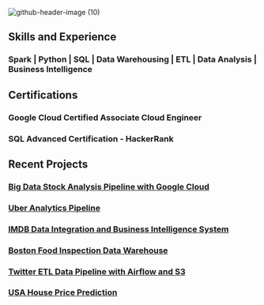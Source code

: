 ![github-header-image (10)](https://github.com/prashanti-ps/prashanti-ps/assets/78148121/ac154cc0-35ec-4e99-b195-6435b45565a8)

## Skills and Experience
### Spark | Python | SQL | Data Warehousing | ETL | Data Analysis | Business Intelligence

## Certifications
### Google Cloud Certified Associate Cloud Engineer
### SQL Advanced Certification - HackerRank

## Recent Projects

### [Big Data Stock Analysis Pipeline with Google Cloud](https://github.com/prashanti-ps/Big_Data_Stock_Analysis_With_Cloud)
### [Uber Analytics Pipeline](https://github.com/prashanti-ps/Uber_Data_Analysis_Pipeline)

### [IMDB Data Integration and Business Intelligence System](https://github.com/prashanti-ps/IMDB_Data_Integration_and_Visualization_System)

### [Boston Food Inspection Data Warehouse](https://github.com/prashanti-ps/Boston_Food_Inspection_DataWarehouse)

### [Twitter ETL Data Pipeline with Airflow and S3](https://github.com/prashanti-ps/Twitter_Airflow_Data_Pipeline) 

### [USA House Price Prediction](https://github.com/prashanti-ps/United_States_House_Rent_Prediction)




